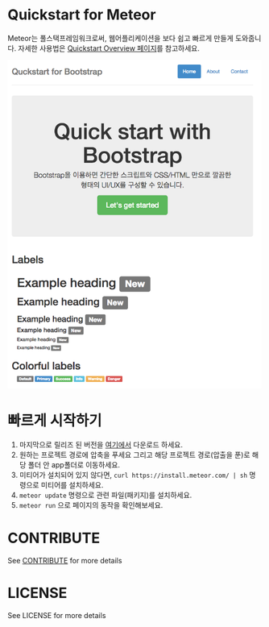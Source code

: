 # Quickstart for Meteor

Meteor는 풀스택프레임워크로써, 웹어플리케이션을 보다 쉽고 빠르게 만들게 도와줍니다. 자세한 사용법은 [Quickstart Overview 페이지]()를 참고하세요.

![](https://github.com/KoreaHTML5/quickstart-bootstrap/blob/d06f6f049ec0ad6d29c668946414ac55ff6b785a/snapshot.png)

# 빠르게 시작하기

1. 마지막으로 릴리즈 된 버전을 [여기에서]() 다운로드 하세요.
1. 원하는 프로젝트 경로에 압축을 푸세요 그리고 해당 프로젝트 경로(압출을 푼)로 해당 폴더 안 app폴더로 이동하세요.
1. 미티어가 설치되어 있지 않다면, ```curl https://install.meteor.com/ | sh``` 명령으로 미티어를 설치하세요.
1. ```meteor update``` 명령으로 관련 파일(패키지)를 설치하세요.
1. ```meteor run``` 으로 페이지의 동작을 확인해보세요.

# CONTRIBUTE

See [CONTRIBUTE](https://github.com/KoreaHTML5/dev.koreahtml5.kr/blob/master/CONTRIBUTE.md) for more details

# LICENSE

See LICENSE for more details
